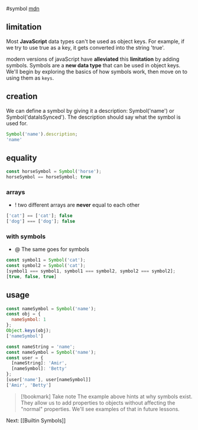 #symbol 
[mdn](https://developer.mozilla.org/en-US/docs/Web/JavaScript/Reference/Global_Objects/Symbol)
## limitation

Most **JavaScript** data types can't be used as object keys. For example, if we try to use true as a key, it gets converted into the string 'true'.

modern versions of javaScript have **alleviated** this **limitation** by adding symbols. Symbols are a **new data type** that can be used in object keys. We'll begin by exploring the basics of how symbols work, then move on to using them as `keys`.

## creation

We can define a symbol by giving it a description: Symbol('name') or Symbol('dataIsSynced'). The description should say what the symbol is used for.

```js
Symbol('name').description;
'name'
```

## equality

```js
const horseSymbol = Symbol('horse');
horseSymbol == horseSymbol; true
```
### arrays
- ! two different arrays are **never** equal to each other

```js
['cat'] == ['cat']; false
['dog'] === ['dog']; false
```

### with symbols
- @ The same goes for symbols

```js
const symbol1 = Symbol('cat');
const symbol2 = Symbol('cat');
[symbol1 === symbol1, symbol1 === symbol2, symbol2 === symbol2];
[true, false, true]
```

## usage

```js
const nameSymbol = Symbol('name');
const obj = {
  nameSymbol: 1
};
Object.keys(obj);
['nameSymbol']
```

```js
const nameString = 'name';
const nameSymbol = Symbol('name');
const user = {
  [nameString]: 'Amir',
  [nameSymbol]: 'Betty'
};
[user['name'], user[nameSymbol]]
['Amir', 'Betty']
```

> [!bookmark] Take note
> The example above hints at why symbols exist. They allow us to add properties to objects without affecting the "normal" properties. We'll see examples of that in future lessons.

Next: [[Builtin Symbols]]